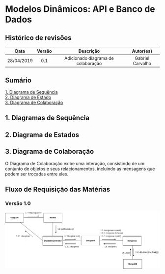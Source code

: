 # Modelos Dinâmicos: API e Banco de Dados

## Histórico de revisões
|   Data   |  Versão  |        Descrição       |          Autor(es)          |
|:--------:|:--------:|:----------------------:|:---------------------------:|
|28/04/2019|    0.1   | Adicionado diagrama de colaboração   | Gabriel Carvalho |

## Sumário
[1. Diagrama de Sequência](#1-diagramas-de-sequencia) <br>
[2. Diagrama de Estado](#2-diagrama-de-estados) <br>
[3. Diagrama de Colaboração](#2-diagrama-de-colaboração) <br>

## 1. Diagramas de Sequência


## 2. Diagrama de Estados


## 3. Diagrama de Colaboração

O Diagrama de Colaboração exibe uma interação, consistindo de um conjunto de objetos e seus relacionamentos, incluindo as mensagens que podem ser trocadas entre eles.

## Fluxo de Requisição das Matérias

### Versão 1.0

[![UML de Colaboração - Requisição da lista de matérias](img/apidiagramacolaboracao.png)](img/apidiagramacolaboracao.png)